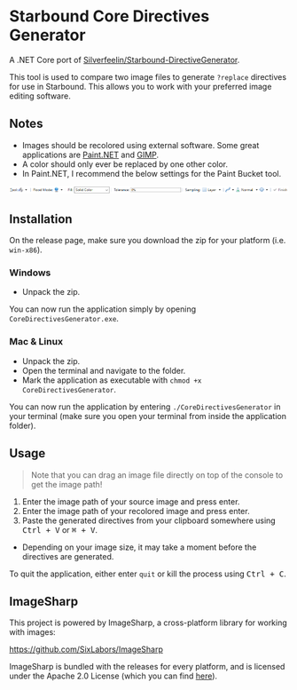 # Starbound Core Directives Generator

A .NET Core port of [Silverfeelin/Starbound-DirectiveGenerator](https://github.com/Silverfeelin/Starbound-DirectiveGenerator/).

This tool is used to compare two image files to generate `?replace` directives for use in Starbound. This allows you to work with your preferred image editing software.

## Notes
* Images should be recolored using external software. Some great applications are [Paint.NET](http://www.getpaint.net/index.html) and [GIMP](https://www.gimp.org/).
* A color should only ever be replaced by one other color.
 * In Paint.NET, I recommend the below settings for the Paint Bucket tool.

 ![](https://raw.githubusercontent.com/Silverfeelin/Starbound-DirectiveGenerator/master/readme/pdn-fill.png)

## Installation

On the release page, make sure you download the zip for your platform (i.e. `win-x86`).

### Windows

* Unpack the zip.

You can now run the application simply by opening `CoreDirectivesGenerator.exe`.

### Mac & Linux

* Unpack the zip.
* Open the terminal and navigate to the folder.
* Mark the application as executable with `chmod +x CoreDirectivesGenerator`.

You can now run the application by entering `./CoreDirectivesGenerator` in your terminal (make sure you open your terminal from inside the application folder).

## Usage

> Note that you can drag an image file directly on top of the console to get the image path!

1. Enter the image path of your source image and press enter.
2. Enter the image path of your recolored image and press enter.
3. Paste the generated directives from your clipboard somewhere using <kbd>Ctrl + V</kbd> or <kbd>⌘ + V</kbd>.
  * Depending on your image size, it may take a moment before the directives are generated.

To quit the application, either enter `quit` or kill the process using <kbd>Ctrl + C</kbd>.

## ImageSharp

This project is powered by ImageSharp, a cross-platform library for working with images:

https://github.com/SixLabors/ImageSharp

ImageSharp is bundled with the releases for every platform, and is licensed under the Apache 2.0 License (which you can find [here](https://github.com/SixLabors/ImageSharp/blob/master/LICENSE)).
